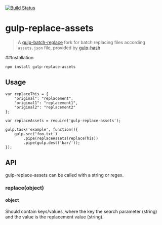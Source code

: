 [![Build Status](https://travis-ci.org/vladimirgamalian/gulp-replace-assets.svg?branch=master)](https://travis-ci.org/vladimirgamalian/gulp-replace-assets)

# gulp-replace-assets
> A [gulp-batch-replace](https://github.com/Metrime/gulp-batch-replace) fork for batch replacing files according `assets.json` file, provided by [gulp-hash](https://github.com/Dragory/gulp-hash)


##Installation

	npm install gulp-replace-assets

## Usage

	var replaceThis = {
		"original": "replacement",
		"original1": "replacement1",
		"original2": "replacement2"
	};
	
	var replaceAssets = require('gulp-replace-assets');
	
	gulp.task('example', function(){
		gulp.src('foo.txt')
			.pipe(replaceAssets(replaceThis))
			.pipe(gulp.dest('bar/'));
	});


## API

gulp-replace-assets can be called with a string or regex.

### replace(object)

#### object

Should contain keys/values, where the key the search parameter (string) and the value is the replacement value (string).
